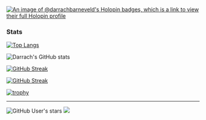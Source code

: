 <!---
DarrachBarneveld/DarrachBarneveld is a ✨ special ✨ repository because its `README.md` (this file) appears on your GitHub profile.
You can click the Preview link to take a look at your changes.
--->

[![An image of @darrachbarneveld's Holopin badges, which is a link to view their full Holopin profile](https://holopin.me/darrachbarneveld)](https://holopin.io/@darrachbarneveld)



### Stats

[![Top Langs](https://github-readme-stats.vercel.app/api/top-langs/?username=darrachbarneveld&layout=donut)](https://github.com/darrachbarneveld/github-readme-stats)
 
![Darrach's GitHub stats](https://github-readme-stats.vercel.app/api?username=darrachbarneveld&theme=buefy&show_icons=true&count_private=true&hide_border=true)  

[![GitHub Streak](https://streak-stats.demolab.com/?user=darrachbarneveld)](https://git.io/streak-stats)

[![GitHub Streak](https://streak-stats.demolab.com/?user=DenverCoder1)](https://git.io/streak-stats)
  

[![trophy](https://github-profile-trophy.vercel.app/?username=darrachbarneveld)](https://github.com/ryo-ma/github-profile-trophy) 

- - - 

  
![GitHub User's stars](https://img.shields.io/github/stars/darrachbarneveld?style=social) 
![](https://komarev.com/ghpvc/?username=darrachbarneveld&color=blueviolet&style=flat-square)

